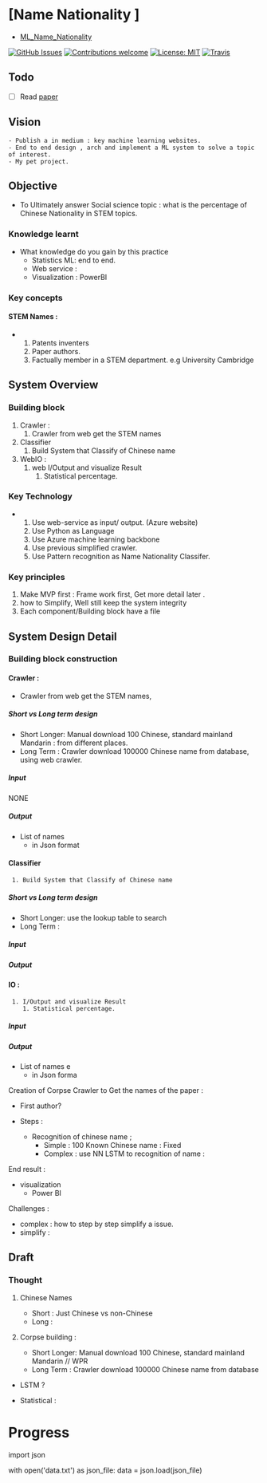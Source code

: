 # [Name Nationality ]

- [ML_Name_Nationality](file:///c:/Local/Work/ML_Name/Note/ML_Name_Nationality.md)

[![GitHub Issues](https://img.shields.io/github/issues/zalandoresearch/flair.svg)](https://github.com/zalandoresearch/flair/issues)
[![Contributions welcome](https://img.shields.io/badge/contributions-welcome-brightgreen.svg)](CONTRIBUTING.md)
[![License: MIT](https://img.shields.io/badge/License-MIT-brightgreen.svg)](https://opensource.org/licenses/MIT)
[![Travis](https://img.shields.io/travis/zalandoresearch/flair.svg)](https://travis-ci.org/zalandoresearch/flair)

## Todo

- [ ] Read [paper](#paper-1)

## Vision

    - Publish a in medium : key machine learning websites.
    - End to end design , arch and implement a ML system to solve a topic of interest.
    - My pet project.

## Objective

- To Ultimately answer Social science topic : what is the percentage of Chinese Nationality in STEM topics.

### Knowledge learnt

- What knowledge do you gain by this practice
  - Statistics ML: end to end.
  - Web service :
  - Visualization : PowerBI

### Key concepts

#### STEM Names :

- 1. Patents inventers
  2. Paper authors.
  3. Factually member in a STEM department. e.g University Cambridge

## System Overview

### Building block

<!-- // REVIEW  Building block Overview -->

1. Crawler :
   1. Crawler from web get the STEM names
2. Classifier
   1. Build System that Classify of Chinese name
3. WebIO :
   1. web I/Output and visualize Result
      1. Statistical percentage.

### Key Technology

- 1. Use web-service as input/ output. (Azure website)
  2. Use Python as Language
  3. Use Azure machine learning backbone
  4. Use previous simplified crawler.
  5. Use Pattern recognition as Name Nationality Classifer.

### Key principles

1. Make MVP first : Frame work first, Get more detail later .
2. how to Simplify, Well still keep the system integrity
3. Each component/Building block have a file

## System Design Detail

### Building block construction

#### Crawler :

- Crawler from web get the STEM names,

##### Short vs Long term design

- Short Longer: Manual download 100 Chinese, standard mainland Mandarin : from different places.
- Long Term : Crawler download 100000 Chinese name from database, using web crawler.

##### Input

NONE

##### Output

- List of names
  - in Json format

#### Classifier

     1. Build System that Classify of Chinese name

##### Short vs Long term design

- Short Longer: use the lookup table to search
- Long Term :

##### Input

##### Output

#### IO :

     1. I/Output and visualize Result
        1. Statistical percentage.

##### Input

##### Output

- List of names e
  - in Json forma

Creation of Corpse
Crawler to Get the names of the paper :

- First author?

- Steps :

  - Recognition of chinese name ;
    - Simple : 100 Known Chinese name : Fixed
    - Complex : use NN LSTM to recognition of name :

End result :

- visualization
  - Power BI

Challenges :

- complex : how to step by step simplify a issue.
- simplify :

[------------------------------------------------------------------------------------------------------------------------------------]: #

## Draft

### Thought

1. Chinese Names

   - Short : Just Chinese vs non-Chinese
   - Long :

2. Corpse building :
   - Short Longer: Manual download 100 Chinese, standard mainland Mandarin // WPR
   - Long Term : Crawler download 100000 Chinese name from database

- LSTM ?

- Statistical :

# Progress

import json

with open('data.txt') as json_file:
data = json.load(json_file)
